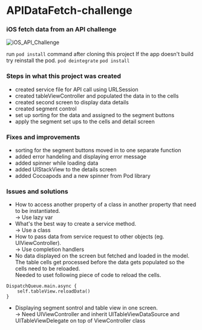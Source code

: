 # APIDataFetch-challenge
### iOS fetch data from an API challenge
![iOS_API_Challenge](https://user-images.githubusercontent.com/24504108/56087965-b0390b80-5eb9-11e9-876e-5410780566de.png)

run ```pod install``` command after cloning this project
If the app doesn't build try reinstall the pod.
```pod deintegrate```
```pod install```

### Steps in what this project was created
* created service file for API call using URLSession
* created tableViewController and populated the data in to the cells
* created second screen to display data details
* created segment control
* set up sorting for the data and assigned to the segment buttons
* apply the segment set ups to the cells and detail screen

### Fixes and improvements
* sorting for the segment buttons moved in to one separate function
* added error handeling and displaying error message
* added spinner while loading data
* added UIStackView to the details screen
* added Cocoapods and a new spinner from Pod library

### Issues and solutions
* How to access another property of a class in another property that need to be instantiated.<br/>  -> Use lazy var
* What's the best way to create a service method.<br/>  -> Use a class
* How to pass data from service request to other objects (eg. UIViewController).<br/>  -> Use completion handlers
* No data displayed on the screen but fetched and loaded in the model.  
The table cells get processed before the data gets populated so the cells need to be reloaded.  
Needed to uset following piece of code to reload the cells.

```
DispatchQueue.main.async {
    self.tableView.reloadData()                
}
```

* Displaying segment sontrol and table view in one screen.<br/>  -> Need UIViewController and inherit UITableViewDataSource and UITableViewDelegate on top of ViewController class
